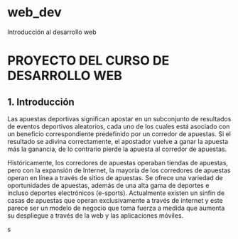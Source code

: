 # web_dev
Introducción al desarrollo web

# PROYECTO DEL CURSO DE DESARROLLO WEB

## 1. Introducción

Las apuestas deportivas significan apostar en un subconjunto de resultados de eventos deportivos aleatorios, cada uno de los cuales está asociado con un beneficio correspondiente predefinido por un corredor de apuestas. Si el resultado se adivina correctamente, el apostador vuelve a ganar la apuesta más la ganancia, de lo contrario pierde la apuesta al corredor de apuestas.

Históricamente, los corredores de apuestas operaban tiendas de apuestas, pero con la expansión de Internet, la mayoría de los corredores de apuestas operan en línea a través de sitios de apuestas. Se ofrece una variedad de oportunidades de apuestas, además
de una alta gama de deportes e incluso deportes electrónicos (e-sports). Actualmente existen un sinfin de casas de apuestas que
operan exclusivamente a través de internet y este parece ser un modelo de negocio que toma fuerza a medida que aumenta su
despliegue a través de la web y las aplicaciones móviles.

s
